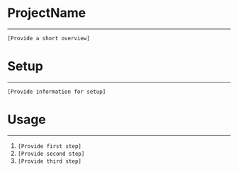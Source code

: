 # ProjectName
---
`[Provide a short overview]`

# Setup
---
`[Provide information for setup]`

# Usage
---
1. `[Provide first step]`
2. `[Provide second step]`
3. `[Provide third step]`
